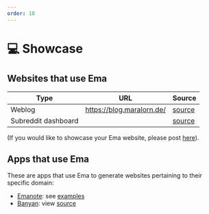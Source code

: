 ```yaml
---
order: 10
---
```


# 💻 Showcase 

## Websites that use Ema

| Type | URL | Source |
| -- | -- | -- |
| Weblog | https://blog.maralorn.de/ | [source](https://git.maralorn.de/blog) |
| Subreddit dashboard |   | [source](https://github.com/srid/TheMotteDashboard) |

(If you would like to showcase your Ema website, please post [here](https://github.com/srid/ema/discussions/new?category=show-and-tell)).

## Apps that use Ema

These are apps that use Ema to generate websites pertaining to their specific domain:

- [Emanote](https://note.ema.srid.ca/): see [examples](https://note.ema.srid.ca/examples)
- [Banyan](https://banyan.srid.ca): view [source](https://github.com/srid/banyan)
